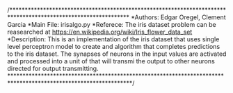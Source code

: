 /***************************************************************************************************************
*Authors:
	Edgar Oregel,
	Clement Garcia
*Main File: irisalgo.py
*Referece: The iris dataset problem can be reasearched at https://en.wikipedia.org/wiki/Iris_flower_data_set 
*Description: This is an implementation of the iris dataset that uses single level perceptron model to create and algorithm that completes predictions to the iris dataset. The synapses of neurons in the input values are activated and processed into
a unit of that will transmi the output to other neurons directed for output transmitting.
****************************************************************************************************************/